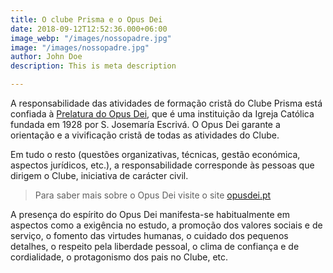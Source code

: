 ```yaml
---
title: O clube Prisma e o Opus Dei
date: 2018-09-12T12:52:36.000+06:00
image_webp: "/images/nossopadre.jpg"
image: "/images/nossopadre.jpg"
author: John Doe
description: This is meta description

---
```

A responsabilidade das atividades de formação cristã do Clube Prisma está confiada à [Prelatura do Opus Dei](https://opusdei.org/pt-pt/ "Opus Dei"), que é uma instituição da Igreja Católica fundada em 1928 por S. Josemaría Escrivá. O Opus Dei garante a orientação e a vivificação cristã de todas as atividades do Clube.

Em tudo o resto (questões organizativas, técnicas, gestão económica, aspectos jurídicos, etc.), a responsabilidade corresponde às pessoas que dirigem o Clube, iniciativa de carácter civil.

> Para saber mais sobre o Opus Dei visite o site [opusdei.pt](https://opusdei.org/pt-pt/ "Opus Dei")

A presença do espírito do Opus Dei manifesta-se habitualmente em aspectos como a exigência no estudo, a promoção dos valores sociais e de serviço, o fomento das virtudes humanas, o cuidado dos pequenos detalhes, o respeito pela liberdade pessoal, o clima de confiança e de cordialidade, o protagonismo dos pais no Clube, etc.